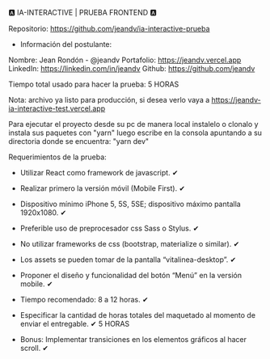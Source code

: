 🅰 IA-INTERACTIVE | PRUEBA FRONTEND 🅰

Repositorio: https://github.com/jeandv/ia-interactive-prueba

- Información del postulante: 

Nombre: Jean Rondón - @jeandv
Portafolio: https://jeandv.vercel.app
LinkedIn: https://linkedin.com/in/jeandv
Github: https://github.com/jeandv

Tiempo total usado para hacer la prueba: 5 HORAS

Nota: archivo ya listo para producción, si desea verlo vaya a https://jeandv-ia-interactive-test.vercel.app

Para ejecutar el proyecto desde su pc de manera local instalelo o clonalo y instala sus paquetes con "yarn" luego escribe en la consola apuntando a su directoria donde se encuentra: "yarn dev"

Requerimientos de la prueba:

- Utilizar React como framework de javascript. ✔

- Realizar primero la versión móvil (Mobile First). ✔

- Dispositivo mínimo iPhone 5, 5S, 5SE; dispositivo máximo pantalla 1920x1080. ✔
- Preferible uso de preprocesador css Sass o Stylus. ✔

- No utilizar frameworks de css (bootstrap, materialize o similar). ✔

- Los assets se pueden tomar de la pantalla “vitalinea-desktop”. ✔

- Proponer el diseño y funcionalidad del botón “Menú” en la versión mobile. ✔
- Tiempo recomendado: 8 a 12 horas. ✔

- Especificar la cantidad de horas totales del maquetado al momento de enviar el
entregable. ✔ 5 HORAS

- Bonus: Implementar transiciones en los elementos gráficos al hacer scroll. ✔
